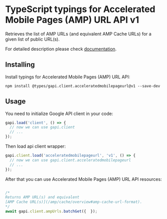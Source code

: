 # TypeScript typings for Accelerated Mobile Pages (AMP) URL API v1

Retrieves the list of AMP URLs (and equivalent AMP Cache URLs) for a given list of public URL(s).

For detailed description please check [documentation](https://developers.google.com/amp/cache/).

## Installing

Install typings for Accelerated Mobile Pages (AMP) URL API:

```
npm install @types/gapi.client.acceleratedmobilepageurl@v1 --save-dev
```

## Usage

You need to initialize Google API client in your code:

```typescript
gapi.load('client', () => {
  // now we can use gapi.client
  // ...
});
```

Then load api client wrapper:

```typescript
gapi.client.load('acceleratedmobilepageurl', 'v1', () => {
  // now we can use gapi.client.acceleratedmobilepageurl
  // ...
});
```



After that you can use Accelerated Mobile Pages (AMP) URL API resources:

```typescript

/*
Returns AMP URL(s) and equivalent
[AMP Cache URL(s)](/amp/cache/overview#amp-cache-url-format).
*/
await gapi.client.ampUrls.batchGet({  });
```
